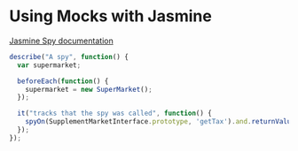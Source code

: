 # Using Mocks with Jasmine

[Jasmine Spy documentation](http://jasmine.github.io/2.0/introduction.html#section-Spies)

```javascript
describe("A spy", function() {
  var supermarket;

  beforeEach(function() {
    supermarket = new SuperMarket();
  });

  it("tracks that the spy was called", function() {
    spyOn(SupplementMarketInterface.prototype, 'getTax').and.returnValue(11);
  });
});
```
